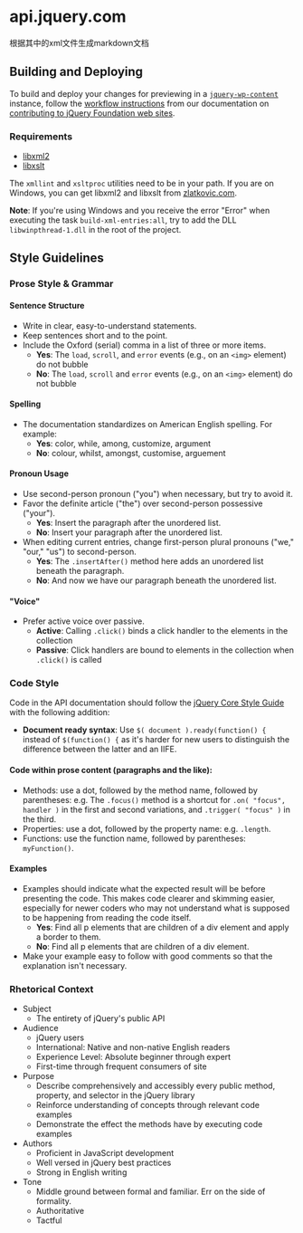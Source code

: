 # api.jquery.com
  根据其中的xml文件生成markdown文档


## Building and Deploying

To build and deploy your changes for previewing in a [`jquery-wp-content`](https://github.com/jquery/jquery-wp-content) instance, follow the [workflow instructions](http://contribute.jquery.org/web-sites/#workflow) from our documentation on [contributing to jQuery Foundation web sites](http://contribute.jquery.org/web-sites/).

### Requirements

* [libxml2](http://xmlsoft.org/)
* [libxslt](http://xmlsoft.org/libxslt/)

The `xmllint` and `xsltproc` utilities need to be in your path. If you are on Windows, you can get libxml2 and libxslt from <a href="http://www.zlatkovic.com/libxml.en.html">zlatkovic.com</a>.

**Note**: If you're using Windows and you receive the error "Error" when executing the task `build-xml-entries:all`, try to add the DLL `libwinpthread-1.dll` in the root of the project.

## Style Guidelines

### Prose Style & Grammar

#### Sentence Structure

* Write in clear, easy-to-understand statements.
* Keep sentences short and to the point.
* Include the Oxford (serial) comma in a list of three or more items.
  * **Yes**: The `load`, `scroll`, and `error` events (e.g., on an `<img>` element) do not bubble
  * **No**: The `load`, `scroll` and `error` events (e.g., on an `<img>` element) do not bubble

#### Spelling

* The documentation standardizes on American English spelling. For example:
  * **Yes**: color, while, among, customize, argument
  * **No**: colour, whilst, amongst, customise, arguement

#### Pronoun Usage

* Use second-person pronoun ("you") when necessary, but try to avoid it.
* Favor the definite article ("the") over second-person possessive ("your").
  * **Yes**: Insert the paragraph after the unordered list.
  * **No**: Insert your paragraph after the unordered list.
* When editing current entries, change first-person plural pronouns ("we," "our," "us") to second-person.
  * **Yes**: The `.insertAfter()` method here adds an unordered list beneath the paragraph.
  * **No**: And now we have our paragraph beneath the unordered list.

#### "Voice"

* Prefer active voice over passive.
  * **Active**: Calling `.click()` binds a click handler to the elements in the collection
  * **Passive**: Click handlers are bound to elements in the collection when `.click()` is called

### Code Style

Code in the API documentation should follow the [jQuery Core Style Guide](http://contribute.jquery.org/style-guide/) with the following addition:

* **Document ready syntax**: Use `$( document ).ready(function() {` instead of `$(function() {` as it's harder for new users to distinguish the difference between the latter and an IIFE.

#### Code within prose content (paragraphs and the like):

* Methods: use a dot, followed by the method name, followed by parentheses: e.g. The `.focus()` method is a shortcut for `.on( "focus", handler )` in the first and second variations, and `.trigger( "focus" )` in the third.
* Properties: use a dot, followed by the property name: e.g. `.length`.
* Functions: use the function name, followed by parentheses: `myFunction()`.

#### Examples

* Examples should indicate what the expected result will be before presenting the code. This makes code clearer and skimming easier, especially for newer coders who may not understand what is supposed to be happening from reading the code itself.
  * **Yes**: Find all p elements that are children of a div element and apply a border to them.
  * **No**: Find all p elements that are children of a div element.
* Make your example easy to follow with good comments so that the explanation isn't necessary.

### Rhetorical Context

* Subject
  * The entirety of jQuery's public API
* Audience
  * jQuery users
  * International: Native and non-native English readers
  * Experience Level: Absolute beginner through expert
  * First-time through frequent consumers of site
* Purpose
  * Describe comprehensively and accessibly every public method, property, and selector in the jQuery library
  * Reinforce understanding of concepts through relevant code examples
  * Demonstrate the effect the methods have by executing code examples
* Authors
  * Proficient in JavaScript development
  * Well versed in jQuery best practices
  * Strong in English writing
* Tone
  * Middle ground between formal and familiar. Err on the side of formality.
  * Authoritative
  * Tactful
